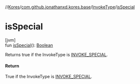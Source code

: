 //[Kores](../../../index.md)/[com.github.jonathanxd.kores.base](../index.md)/[InvokeType](index.md)/[isSpecial](is-special.md)

# isSpecial

[jvm]\
fun [isSpecial](is-special.md)(): [Boolean](https://kotlinlang.org/api/latest/jvm/stdlib/kotlin/-boolean/index.html)

Returns true if the InvokeType is [INVOKE_SPECIAL](-i-n-v-o-k-e_-s-p-e-c-i-a-l/index.md).

#### Return

True if the InvokeType is [INVOKE_SPECIAL](-i-n-v-o-k-e_-s-p-e-c-i-a-l/index.md).
